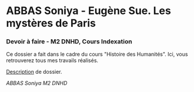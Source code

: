 # ABBAS Soniya - Eugène Sue. Les mystères de Paris

### Devoir à faire - M2 DNHD, Cours Indexation

Ce dossier a fait dans le cadre du cours "Histoire des Humanités". Ici, vous retrouverez tous mes travails réalisés.

[Description]() de dossier.

_ABBAS Soniya_
_M2 DNHD_
